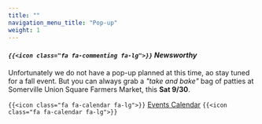 ```yaml
---
title: ""
navigation_menu_title: "Pop-up"
weight: 1
---
```


#### *`{{<icon class="fa fa-commenting fa-lg">}}` Newsworthy*

Unfortunately we do not have a pop-up planned at this time, ao stay tuned for a fall event.
But you can always grab a *"take and bake"* bag of patties at Somerville Union Square Farmers Market, this **Sat 9/30**.

 `{{<icon class="fa fa-calendar fa-lg">}}` [Events Calendar](events) `{{<icon class="fa fa-calendar fa-lg">}}`
